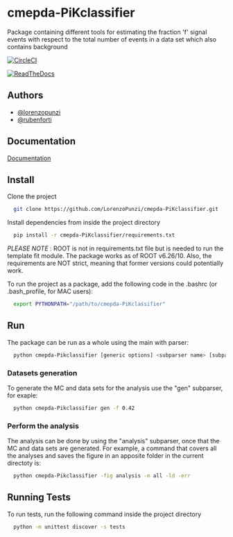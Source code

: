 # cmepda-PiKclassifier

Package containing different tools for estimating the fraction \'f\' signal events with respect to the total number of events in a data set which also contains background

[![CircleCI](https://dl.circleci.com/status-badge/img/gh/LorenzoPunzi/cmepda-PiKclassifier/tree/main.svg?style=svg)](https://dl.circleci.com/status-badge/redirect/gh/LorenzoPunzi/cmepda-PiKclassifier/tree/main)

[![ReadTheDocs](https://readthedocs.org/projects/docs/badge/?version=latest)](https://cmepda-pikclassifier.readthedocs.io/en/latest/index.html)


## Authors

- [@lorenzopunzi](https://github.com/LorenzoPunzi)
- [@rubenforti](https://github.com/rubenforti)


## Documentation

[Documentation](https://cmepda-pikclassifier.readthedocs.io/en/latest/index.html)


## Install

Clone the project

```bash
  git clone https://github.com/LorenzoPunzi/cmepda-PiKclassifier.git
```

Install dependencies from inside the project directory

```bash
  pip install -r cmepda-PiKclassifier/requirements.txt
```
_PLEASE NOTE_ : ROOT is not in requirements.txt file but is needed to run the template fit module. The package works as of ROOT v6.26/10.
Also, the requirements are NOT strict, meaning that former versions could potentially work.

To run the project as a package, add the following code in the .bashrc (or .bash_profile, for MAC users):
```bash
  export PYTHONPATH="/path/to/cmepda-PiKclassifier"
```


## Run

The package can be run as a whole using the main with parser:

```bash
  python cmepda-Pikclassifier [generic options] <subparser name> [subparser options]
```

### Datasets generation
To generate the MC and data sets for the analysis use the "gen" subparser, for exaple:
```bash
  python cmepda-Pikclassifier gen -f 0.42
```

### Perform the analysis
The analysis can be done by using the "analysis" subparser, once that the MC and data sets are generated. For example, a command that covers all the analyses and saves the figure in an apposite folder in the current directoty is:
```bash
  python cmepda-Pikclassifier -fig analysis -m all -ld -err
```

## Running Tests

To run tests, run the following command inside the project directory

```bash
  python -m unittest discover -s tests
```
